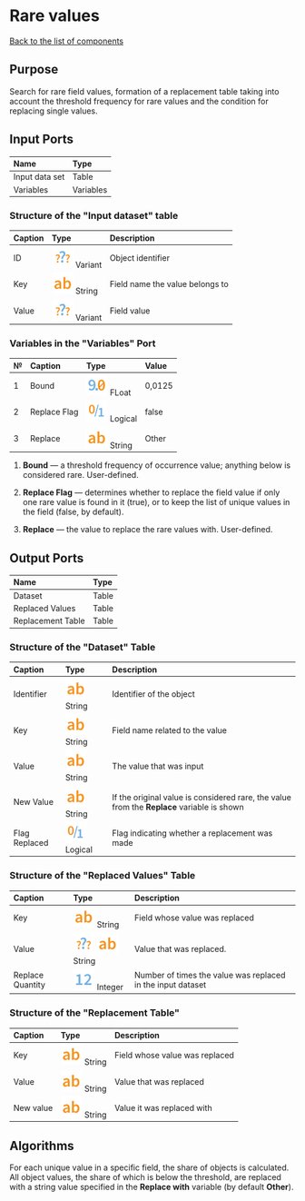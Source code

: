 # Rare values

[Back to the list of components](../README.md)

## Purpose

Search for rare field values, formation of a replacement table taking into account the threshold frequency for rare values and the condition for replacing single values.
## Input Ports

| Name             | Type        |
|:---------------------|:-----------|
| Input data set	 | Table    |
| Variables	        | Variables |

### Structure of the "Input dataset" table

| Caption         | Type                                 | Description                                            |
|:--------------|:------------------------------------|:----------------------------------------------------|
| ID | ![](./img/undefined.svg) Variant | Object identifier        |
| Key          | ![](./img/string.svg) String     | Field name the value belongs to |
| Value      | ![](./img/undefined.svg) Variant | Field value|

### Variables in the "Variables" Port

| № | Caption                     | Type                                    | Value   |
|:--|:--------------------------|:---------------------------------------|:-----------|
| 1 | Bound	       | ![](./img/realnumber.svg) FLoat | 0,0125     |
| 2 | Replace Flag	 | ![](./img/logical.svg) Logical      | false      |
| 3 | Replace	         | ![](./img/string.svg) String        | Other     |

1. **Bound** — a threshold frequency of occurrence value; anything below is considered rare. User-defined.

2. **Replace Flag** — determines whether to replace the field value if only one rare value is found in it (true), or to keep the list of unique values in the field (false, by default).

3. **Replace** — the value to replace the rare values with. User-defined.

## Output Ports

| Name              | Type        |
|:----------------------|:-----------|
| Dataset         | Table    |
| Replaced Values   | Table    |
| Replacement Table        | Table    |

### Structure of the "Dataset" Table

| Caption             | Type                                   | Description                                                                                |
|:------------------|:--------------------------------------|:----------------------------------------------------------------------------------------|
| Identifier     | ![](./img/string.svg) String   | Identifier of the object                     |
| Key              | ![](./img/string.svg) String       | Field name related to the value              |
| Value | ![](./img/string.svg) String    | The value that was input      |
| New Value   | ![](./img/string.svg) String     | If the original value is considered rare, the value from the **Replace** variable is shown |
| Flag Replaced          | ![](./img/logical.svg) Logical |Flag indicating whether a replacement was made |


### Structure of the "Replaced Values" Table

| Caption       | Type    | Description           |
|:------------------|:--------------|:----------|
| Key              | ![](./img/string.svg) String     | Field whose value was replaced  |
| Value | ![](./img/undefined.svg) ![](./img/string.svg) String | Value that was replaced.        |
| Replace Quantity  | ![](./img/integer.svg) Integer        | Number of times the value was replaced in the input dataset |

### Structure of the "Replacement Table"

| Caption   | Type     | Description     |
|:------------------|:----------|:---------------------------|
| Key              | ![](./img/string.svg) String     | Field whose value was replaced   |
| Value | ![](./img/string.svg) String | Value that was replaced       |
| New value    | ![](./img/string.svg) String | Value it was replaced with |

## Algorithms

For each unique value in a specific field, the share of objects is calculated. All object values, the share of which is below the threshold, are replaced with a string value specified in the **Replace with** variable (by default **Other**).
